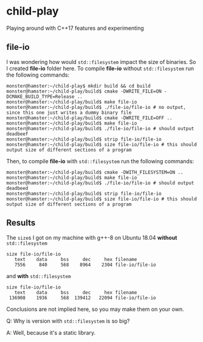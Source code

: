 # child-play

Playing around with C++17 features and experimenting

## file-io

I was wondering how would `std::filesystem` impact the size of binaries. So I created **file-io** folder here.
To compile **file-io** without `std::filesystem` run the following commands:
```console
monster@hamster:~/child-play$ mkdir build && cd build
monster@hamster:~/child-play/build$ cmake -DWRITE_FILE=ON -DCMAKE_BUILD_TYPE=Release ..
monster@hamster:~/child-play/build$ make file-io
monster@hamster:~/child-play/build$ ./file-io/file-io # no output, since this one just writes a dummy binary file
monster@hamster:~/child-play/build$ cmake -DWRITE_FILE=OFF ..
monster@hamster:~/child-play/build$ make file-io
monster@hamster:~/child-play/build$ ./file-io/file-io # should output deadbeef
monster@hamster:~/child-play/build$ strip file-io/file-io
monster@hamster:~/child-play/build$ size file-io/file-io # this should output size of different sections of a program
```
Then, to compile **file-io** with `std::filesystem` run the following commands:
```console
monster@hamster:~/child-play/build$ cmake -DWITH_FILESYSTEM=ON ..
monster@hamster:~/child-play/build$ make file-io
monster@hamster:~/child-play/build$ ./file-io/file-io # should output deadbeed
monster@hamster:~/child-play/build$ strip file-io/file-io
monster@hamster:~/child-play/build$ size file-io/file-io # this should output size of different sections of a program
```

## Results

The `size`s I got on my machine with g++-8 on Ubuntu 18.04
**without** `std::filesystem`
```
size file-io/file-io 
   text	   data	    bss	    dec	    hex	filename
   7556	    840	    568	   8964	   2304	file-io/file-io
```
and **with** `std::filesystem`
```
size file-io/file-io 
   text	   data	    bss	    dec	    hex	filename
 136908	   1936	    568	 139412	  22094	file-io/file-io
```
Conclusions are not implied here, so you may make them on your own.

Q: Why is version with `std::filesystem` is so big?

A: Well, because it's a static library.
